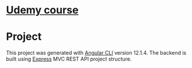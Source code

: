 # [Udemy course](https://www.udemy.com/certificate/UC-f1716cf0-b830-4bef-8e61-9e1773c210ea/)

# Project
This project was generated with [Angular CLI](https://github.com/angular/angular-cli) version 12.1.4. The backend is built using [Express](http://expressjs.com/) MVC REST API project structure.
